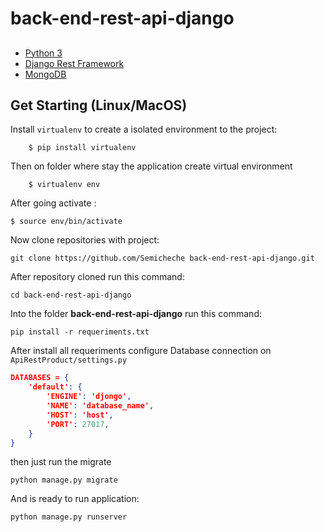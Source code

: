 # back-end-rest-api-django
##
- [Python 3](https://www.python.org/)
- [Django Rest Framework](https://www.django-rest-framework.org/)
- [MongoDB](https://www.mongodb.com/)

## Get Starting (Linux/MacOS)
Install `virtualenv` to create a isolated environment to the project:
```
    $ pip install virtualenv
```
Then on folder where stay the application create virtual environment
```
    $ virtualenv env
```
After going activate :
```
$ source env/bin/activate
```
Now clone repositories with project:
   ``` 
   git clone https://github.com/Semicheche back-end-rest-api-django.git
   ```
After repository cloned run this command:
```
cd back-end-rest-api-django 
```
Into the folder **back-end-rest-api-django** run this command:
```
pip install -r requeriments.txt
```
After install all requeriments configure Database connection on `ApiRestProduct/settings.py`

```json
DATABASES = {
    'default': {
        'ENGINE': 'djongo',
        'NAME': 'database_name',
        'HOST': 'host',
        'PORT': 27017,
    }
}
```
then just run the migrate

```
python manage.py migrate
```
And is ready to run application:
```
python manage.py runserver 
```



